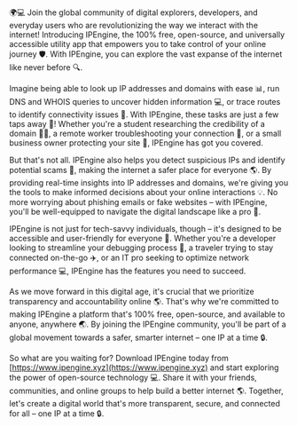 🌍💻 Join the global community of digital explorers, developers, and everyday users who are revolutionizing the way we interact with the internet! Introducing IPEngine, the 100% free, open-source, and universally accessible utility app that empowers you to take control of your online journey 🛡️. With IPEngine, you can explore the vast expanse of the internet like never before 🔍.

Imagine being able to look up IP addresses and domains with ease 📊, run DNS and WHOIS queries to uncover hidden information 💻, or trace routes to identify connectivity issues 🔧. With IPEngine, these tasks are just a few taps away 📱! Whether you're a student researching the credibility of a domain 👩‍🎓, a remote worker troubleshooting your connection 🏢, or a small business owner protecting your site 💼, IPEngine has got you covered.

But that's not all. IPEngine also helps you detect suspicious IPs and identify potential scams 🚨, making the internet a safer place for everyone 🌎. By providing real-time insights into IP addresses and domains, we're giving you the tools to make informed decisions about your online interactions 💡. No more worrying about phishing emails or fake websites – with IPEngine, you'll be well-equipped to navigate the digital landscape like a pro 🚀.

IPEngine is not just for tech-savvy individuals, though – it's designed to be accessible and user-friendly for everyone 🌟. Whether you're a developer looking to streamline your debugging process 🤖, a traveler trying to stay connected on-the-go ✈️, or an IT pro seeking to optimize network performance 💻, IPEngine has the features you need to succeed.

As we move forward in this digital age, it's crucial that we prioritize transparency and accountability online 🌎. That's why we're committed to making IPEngine a platform that's 100% free, open-source, and available to anyone, anywhere 🌏. By joining the IPEngine community, you'll be part of a global movement towards a safer, smarter internet – one IP at a time 🔒.

So what are you waiting for? Download IPEngine today from [https://www.ipengine.xyz](https://www.ipengine.xyz) and start exploring the power of open-source technology 💻. Share it with your friends, communities, and online groups to help build a better internet 🌎. Together, let's create a digital world that's more transparent, secure, and connected for all – one IP at a time 🔒.
